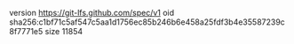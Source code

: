 version https://git-lfs.github.com/spec/v1
oid sha256:c1bf71c5af547c5aa1d1756ec85b246b6e458a25fdf3b4e35587239c8f7771e5
size 11854
